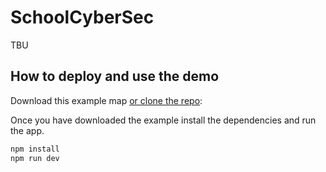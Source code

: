 
# SchoolCyberSec

TBU

## How to deploy and use the demo

Download this example map [or clone the repo](https://github.com/Plavit/HackujStat2019-SchoolCyberSec):


Once you have downloaded the example install the dependencies and run the app.

```bash
npm install
npm run dev
```
